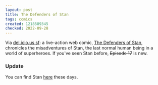 ```yaml
---
layout: post
title: The Defenders of Stan
tags: comics
created: 1218589345
checked: 2022-09-28
---
```

Via [del.icio.us sf](/aggregator/sources/24): a live-action web comic, [The Defenders of Stan](http://web.archive.org/web/20080915160027/http://www.defendersofstan.com/), chronicles the misadventures of Stan, the last normal human being in a world of superheroes.  If you've seen Stan before, ~~Episode 17~~ <!-- http://www.thebighonkin.com/defendersofstan/17.html--> is new.

### Update

You can find Stan [here](http://channel102.net/show.php?show=88) these days.
